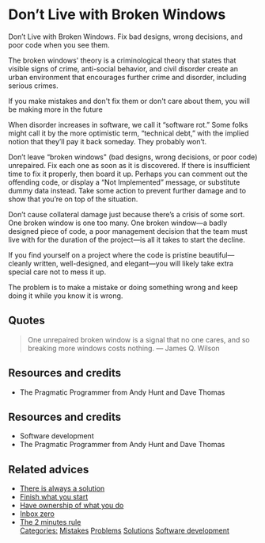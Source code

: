 # Don’t Live with Broken Windows

Don’t Live with Broken Windows. Fix bad designs, wrong decisions, and poor code when you see them.
 
The broken windows' theory is a criminological theory that states that visible signs of crime, anti-social behavior, and civil disorder create an urban environment that encourages further crime and disorder, including serious crimes.
 
If you make mistakes and don't fix them or don't care about them, you will be making more in the future
 
When disorder increases in software, we call it “software rot.” Some folks might call it by the more optimistic term, “technical debt,” with the implied notion that they’ll pay it back someday. They probably won’t.
 
Don’t leave “broken windows" (bad designs, wrong decisions, or poor code) unrepaired. Fix each one as soon as it is discovered. If there is insufficient time to fix it properly, then board it up. Perhaps you can comment out the offending code, or display a “Not Implemented” message, or substitute dummy data instead. Take some action to prevent further damage and to show that you’re on top of the situation.
 
Don’t cause collateral damage just because there’s a crisis of some sort. One broken window is one too many. One broken window—a badly designed piece of code, a poor management decision that the team must live with for the duration of the project—is all it takes to start the decline.
 
If you find yourself on a project where the code is pristine beautiful—cleanly written, well-designed, and elegant—you will likely take extra special care not to mess it up.
 
The problem is to make a mistake or doing something wrong and keep doing it while you know it is wrong.


## Quotes

> One unrepaired broken window is a signal that no one cares, and so breaking more windows costs nothing. ― James Q. Wilson

## Resources and credits

- The Pragmatic Programmer from Andy Hunt and Dave Thomas

## Resources and credits

- Software development
- The Pragmatic Programmer from Andy Hunt and Dave Thomas

## Related advices

- [There is always a solution](../There%20is%20always%20a%20solution/index.md)
- [Finish what you start](../Finish%20what%20you%20start/index.md)
- [Have ownership of what you do](../Have%20ownership%20of%20what%20you%20do/index.md)
- [Inbox zero](../Inbox%20zero/index.md)
- [The 2 minutes rule](../The%202%20minutes%20rule/index.md)<br/>[Categories:](../Categories/index.md) [Mistakes](../Categories/Mistakes.md) [Problems](../Categories/Problems.md) [Solutions](../Categories/Solutions.md) [Software development](../Categories/Software%20development.md)